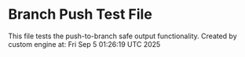# Branch Push Test File
This file tests the push-to-branch safe output functionality.
Created by custom engine at: Fri Sep  5 01:26:19 UTC 2025
